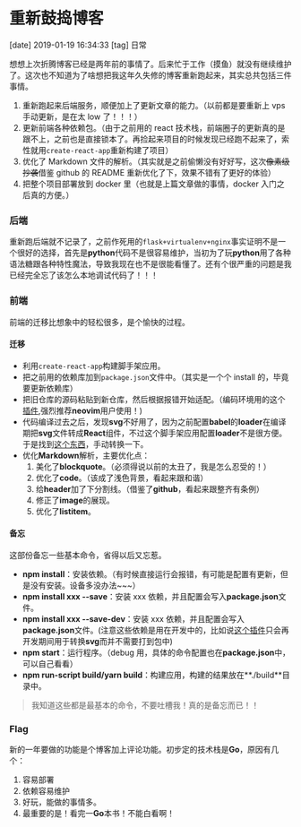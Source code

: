# 重新鼓捣博客

[date] 2019-01-19 16:34:33
[tag] 日常

想想上次折腾博客已经是两年前的事情了。后来忙于工作（摸鱼）就没有继续维护了。这次也不知道为了啥想把我这年久失修的博客重新跑起来，其实总共包括三件事情。

1. 重新跑起来后端服务，顺便加上了更新文章的能力。（以前都是要重新上 vps 手动更新，是在太 low 了！！！）
2. 更新前端各种依赖包。（由于之前用的 react 技术栈，前端圈子的更新真的是跟不上，之前也是直接锁本了。再捡起来项目的时候发现已经跑不起来了，索性就用`create-react-app`重新构建了项目）
3. 优化了 Markdown 文件的解析。（其实就是之前偷懒没有好好写，这次~~像素级抄袭~~借鉴 github 的 README 重新优化了下，效果不错有了更好的体验）
4. 把整个项目部署放到 docker 里（也就是上篇文章做的事情，docker 入门之后真的方便。）

### 后端

重新跑后端就不记录了，之前作死用的`flask+virtualenv+nginx`事实证明不是一个很好的选择，首先是**python**代码不是很容易维护，当初为了玩**python**用了各种语法糖跟各种特性魔法，导致我现在也不是很能看懂了。还有个很严重的问题是我已经完全忘了该怎么本地调试代码了！！！

### 前端

前端的迁移比想象中的轻松很多，是个愉快的过程。

#### 迁移

- 利用`create-react-app`构建脚手架应用。
- 把之前用的依赖库加到`package.json`文件中。（其实是一个个 install 的，毕竟要更新依赖库）
- 把旧仓库的源码粘贴到新仓库，然后根据报错开始适配。（编码环境用的这个[插件](https://github.com/neoclide/coc.nvim),强烈推荐**neovim**用户使用！)
- 代码编译过去之后，发现**svg**不好用了，因为之前配置**babel**的**loader**在编译期把**svg**文件转成**React**组件，不过这个脚手架应用配置**loader**不是很方便。于是找到[这个东西](https://github.com/smooth-code/svgr)，手动转换一下。
- 优化**Markdown**解析，主要优化点：
  1. 美化了**blockquote**。（必须得说以前的太丑了，我是怎么忍受的！）
  2. 优化了**code**。（该成了浅色背景，看起来跟和谐）
  3. 给**header**加了下分割线。（借鉴了**github**，看起来跟整齐有条例）
  4. 修正了**image**的展现。
  5. 优化了**listitem**。

#### 备忘

这部份备忘一些基本命令，省得以后又忘惹。

- **npm install**：安装依赖。（有时候直接运行会报错，有可能是配置有更新，但是没有安装。设备多没办法~~~）
- **npm install xxx --save**：安装 xxx 依赖，并且配置会写入**package.json**文件。
- **npm install xxx --save-dev**：安装 xxx 依赖，并且配置会写入**package.json**文件。(注意这些依赖是用在开发中的，比如说[这个插件](https://github.com/smooth-code/svgr)只会再开发期间用于转换**svg**而并不需要打到包中)
- **npm start**：运行程序。（debug 用，具体的命令配置也在**package.json**中，可以自己看看）
- **npm run-script build/yarn build**：构建应用，构建的结果放在**./build**目录中。

> 我知道这些都是最基本的命令，不要吐槽我！真的是备忘而已！！

### Flag

新的一年要做的功能是个博客加上评论功能。初步定的技术栈是**Go**，原因有几个：

1. 容易部署
2. 依赖容易维护
3. 好玩，能做的事情多。
4. 最重要的是！看完一**Go**本书！不能白看啊！
